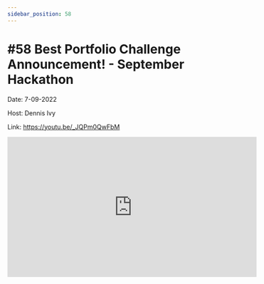 ```yaml
---
sidebar_position: 58
---
```


# #58 Best Portfolio Challenge Announcement! - September Hackathon

Date: 7-09-2022

Host: Dennis Ivy

Link: https://youtu.be/_JQPm0QwFbM

<iframe width="560" height="315" src="https://www.youtube.com/embed/_JQPm0QwFbM" title="YouTube video player" frameborder="0" allow="accelerometer; autoplay; clipboard-write; encrypted-media; gyroscope; picture-in-picture; web-share" allowfullscreen></iframe>